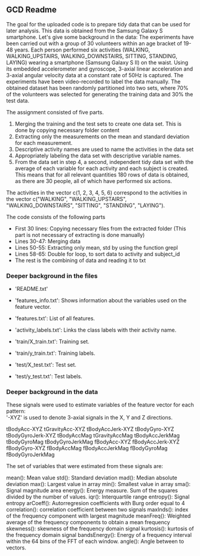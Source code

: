 ## GCD Readme

The goal for the uploaded code is to prepare tidy data that can be used for later analysis. This data is obtained from the Samsung Galaxy S smartphone. Let's give some background in the data:
The experiments have been carried out with a group of 30 volunteers within an age bracket of 19-48 years. Each person performed six activities (WALKING, WALKING_UPSTAIRS, WALKING_DOWNSTAIRS, SITTING, STANDING, LAYING) wearing a smartphone (Samsung Galaxy S II) on the waist. Using its embedded accelerometer and gyroscope, 3-axial linear acceleration and 3-axial angular velocity data at a constant rate of 50Hz is captured. The experiments have been video-recorded to label the data manually. The obtained dataset has been randomly partitioned into two sets, where 70% of the volunteers was selected for generating the training data and 30% the test data. 

The assignment consisted of five parts.

1. Merging the training and the test sets to create one data set. This is done by copying necessary folder content
2. Extracting only the measurements on the mean and standard deviation for each measurement. 
3. Descriptive activity names are used to name the activities in the data set
4. Appropriately labeling the data set with descriptive variable names.
5. From the data set in step 4, a second, independent tidy data set with the average of each variable for each activity and each subject is created. 
This means that for all relevant quantities 180 rows of data is obtained, as there are 30 people, all of which have performed six actions.
 

The activities in the vector c(1, 2, 3, 4, 5, 6) correspond to the activities in the vector
c("WALKING", "WALKING_UPSTAIRS", "WALKING_DOWNSTAIRS", "SITTING", "STANDING", "LAYING").

The code consists of the following parts
- First 30 lines: Copying necessary files from the extracted folder (This part is not necessary of extracting is done manually)
- Lines 30-47: Merging data
- Lines 50-55: Extracting only mean, std by using the function grepl
- Lines 58-65: Double for loop, to sort data to activity and subject_id
- The rest is the combining of data and reading it to txt

### Deeper background in the files

- 'README.txt'

- 'features_info.txt': Shows information about the variables used on the feature vector.

- 'features.txt': List of all features.

- 'activity_labels.txt': Links the class labels with their activity name.

- 'train/X_train.txt': Training set.

- 'train/y_train.txt': Training labels.

- 'test/X_test.txt': Test set.

- 'test/y_test.txt': Test labels.

### Deeper background in the data

These signals were used to estimate variables of the feature vector for each pattern:  
'-XYZ' is used to denote 3-axial signals in the X, Y and Z directions.

tBodyAcc-XYZ
tGravityAcc-XYZ
tBodyAccJerk-XYZ
tBodyGyro-XYZ
tBodyGyroJerk-XYZ
tBodyAccMag
tGravityAccMag
tBodyAccJerkMag
tBodyGyroMag
tBodyGyroJerkMag
fBodyAcc-XYZ
fBodyAccJerk-XYZ
fBodyGyro-XYZ
fBodyAccMag
fBodyAccJerkMag
fBodyGyroMag
fBodyGyroJerkMag

The set of variables that were estimated from these signals are: 

mean(): Mean value
std(): Standard deviation
mad(): Median absolute deviation 
max(): Largest value in array
min(): Smallest value in array
sma(): Signal magnitude area
energy(): Energy measure. Sum of the squares divided by the number of values. 
iqr(): Interquartile range 
entropy(): Signal entropy
arCoeff(): Autorregresion coefficients with Burg order equal to 4
correlation(): correlation coefficient between two signals
maxInds(): index of the frequency component with largest magnitude
meanFreq(): Weighted average of the frequency components to obtain a mean frequency
skewness(): skewness of the frequency domain signal 
kurtosis(): kurtosis of the frequency domain signal 
bandsEnergy(): Energy of a frequency interval within the 64 bins of the FFT of each window.
angle(): Angle between to vectors.


